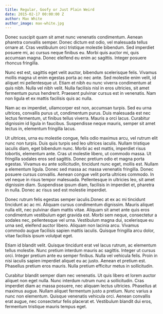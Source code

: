 ```yaml
---
title: Regular, Goofy or Just Plain Weird
date: 2015-02-17 00:00:00 Z
author: Max White
author_image: max-white.jpg
---
```


Donec suscipit quam sit amet nunc venenatis condimentum. Aenean pharetra convallis semper. Donec dictum est odio, vel malesuada tellus ornare at. Cras vestibulum orci tristique molestie bibendum. Sed imperdiet posuere mi, ac cursus neque finibus eu. Morbi quis auctor mi, quis accumsan magna. Donec eleifend eu enim ac sagittis. Integer posuere rhoncus fringilla.

Nunc est est, sagittis eget velit auctor, bibendum scelerisque felis. Vivamus mollis magna ut enim egestas porta ac nec ante. Sed molestie enim velit, id aliquet mi pellentesque ut. Etiam et nibh eu nunc viverra condimentum at quis nibh. Nulla vel nibh velit. Nulla facilisis nisl in eros ultricies, sit amet fermentum purus hendrerit. Praesent pulvinar cursus est in venenatis. Nam non ligula et ex mattis facilisis quis ac nulla.

Nam ac ex imperdiet, ullamcorper est non, accumsan turpis. Sed eu urna ultrices, convallis purus ut, condimentum purus. Duis malesuada est nec lectus fermentum, ut finibus tellus viverra. Mauris a orci lacus. Curabitur dignissim id ligula in faucibus. Suspendisse neque mauris, semper sit amet lectus in, elementum fringilla lacus.

Ut ultrices, urna eu molestie congue, felis odio maximus arcu, vel rutrum elit nunc non turpis. Duis quis turpis sed leo ultrices iaculis. Nullam tristique iaculis diam, eget bibendum nunc. Morbi ac est mattis, imperdiet risus lobortis, elementum ante. Cras ut molestie libero, ut commodo massa. Ut fringilla sodales eros sed sagittis. Donec pretium odio et magna porta egestas. Vivamus eu ante sollicitudin, tincidunt nunc eget, mollis est. Nullam a elementum ligula. Donec sed massa ac massa venenatis fringilla. Donec posuere cursus convallis. Aenean congue velit porta ultrices commodo. In vel neque in risus tempor malesuada. Pellentesque in ultricies leo, sit amet dignissim diam. Suspendisse ipsum diam, facilisis in imperdiet et, pharetra in nulla. Donec ac risus sed est molestie imperdiet.

Donec rutrum felis egestas semper iaculis.Donec at ex ac mi tincidunt tincidunt ac ac mi. Aliquam cursus condimentum dignissim. Mauris aliquet nulla elit, nec pulvinar diam mattis vitae. Aliquam sit amet ante quis eros condimentum vestibulum eget gravida est. Morbi sem neque, consectetur a sodales nec, pellentesque vel urna. Vestibulum magna dui, scelerisque eu urna sed, eleifend auctor libero. Aliquam non lacinia arcu. Vivamus commodo augue facilisis sapien mattis iaculis. Quisque fringilla arcu dolor, vitae facilisis ipsum volutpat eget.

Etiam id blandit velit. Quisque tincidunt erat vel lacus rutrum, ac elementum tellus molestie. Nunc pretium interdum mauris ac sagittis. Integer ut cursus orci. Integer pretium ante eu semper finibus. Nulla vel vehicula felis. Proin in nisi iaculis sapien imperdiet aliquet eu ac justo. Aenean et pretium est. Phasellus pretium eros mauris. Nulla pretium efficitur metus in sollicitudin.

Curabitur blandit semper diam nec venenatis. Ut quis libero et lorem auctor aliquet non eget nulla. Nunc interdum rutrum nunc a sollicitudin. Cras imperdiet diam ac massa posuere, nec aliquam lectus ultricies. Phasellus at maximus augue. Nullam aliquet fermentum justo a pretium. Nunc varius a nunc non elementum. Quisque venenatis vehicula orci. Aenean convallis erat augue, nec consectetur felis placerat et. Vestibulum blandit dui eros, fermentum tristique mauris tempus eget. 